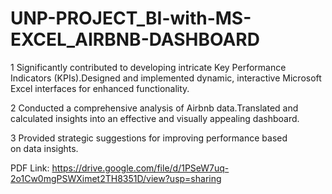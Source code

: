 # UNP-PROJECT_BI-with-MS-EXCEL_AIRBNB-DASHBOARD

1 Significantly contributed to developing intricate Key Performance Indicators (KPIs).Designed and implemented dynamic, interactive Microsoft Excel interfaces for enhanced functionality.

2 Conducted a comprehensive analysis of Airbnb data.Translated and calculated insights into an effective and visually appealing dashboard.

3 Provided strategic suggestions for improving performance based on data insights.

PDF Link: https://drive.google.com/file/d/1PSeW7uq-2o1Cw0mgPSWXimet2TH8351D/view?usp=sharing
